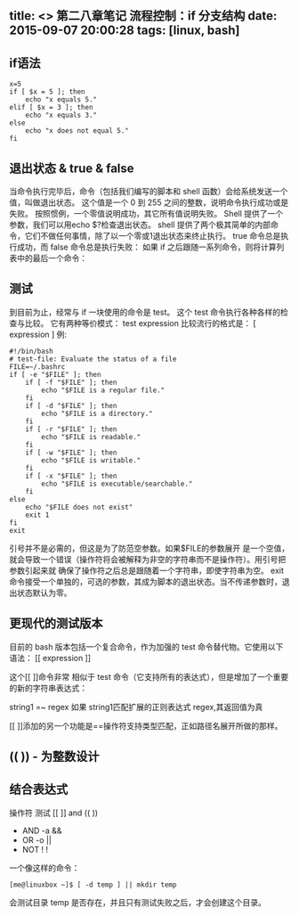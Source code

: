 title: <<The Linux Command Line>> 第二八章笔记 流程控制：if 分支结构
date: 2015-09-07 20:00:28
tags: [linux, bash]
---
## if语法
```
x=5
if [ $x = 5 ]; then
    echo "x equals 5."
elif [ $x = 3 ]; then
    echo "x equals 3."
else
    echo "x does not equal 5."
fi
```

## 退出状态 & true & false

当命令执行完毕后，命令（包括我们编写的脚本和 shell 函数）会给系统发送一个值，叫做退出状态。 
这个值是一个 0 到 255 之间的整数，说明命令执行成功或是失败。
按照惯例，一个零值说明成功，其它所有值说明失败。 Shell 提供了一个参数，我们可以用echo $?检查退出状态。
shell 提供了两个极其简单的内部命令，它们不做任何事情，除了以一个零或1退出状态来终止执行。 
true 命令总是执行成功，而 false 命令总是执行失败：
如果 if 之后跟随一系列命令，则将计算列表中的最后一个命令：

## 测试

到目前为止，经常与 if 一块使用的命令是 test。
这个 test 命令执行各种各样的检查与比较。 它有两种等价模式：
test expression
比较流行的格式是：
[ expression ]
例:
```
#!/bin/bash
# test-file: Evaluate the status of a file
FILE=~/.bashrc
if [ -e "$FILE" ]; then
    if [ -f "$FILE" ]; then
        echo "$FILE is a regular file."
    fi
    if [ -d "$FILE" ]; then
        echo "$FILE is a directory."
    fi
    if [ -r "$FILE" ]; then
        echo "$FILE is readable."
    fi
    if [ -w "$FILE" ]; then
        echo "$FILE is writable."
    fi
    if [ -x "$FILE" ]; then
        echo "$FILE is executable/searchable."
    fi
else
    echo "$FILE does not exist"
    exit 1
fi
exit
```
引号并不是必需的，但这是为了防范空参数。如果$FILE的参数展开 是一个空值，就会导致一个错误（操作符将会被解释为非空的字符串而不是操作符）。用引号把参数引起来就 确保了操作符之后总是跟随着一个字符串，即使字符串为空。
exit 命令接受一个单独的，可选的参数，其成为脚本的退出状态。当不传递参数时，退出状态默认为零。

## 更现代的测试版本
目前的 bash 版本包括一个复合命令，作为加强的 test 命令替代物。它使用以下语法：
[[ expression ]]

这个[[ ]]命令非常 相似于 test 命令（它支持所有的表达式），但是增加了一个重要的新的字符串表达式：

string1 =~ regex
如果 string1匹配扩展的正则表达式 regex,其返回值为真

[[ ]]添加的另一个功能是==操作符支持类型匹配，正如路径名展开所做的那样。

## (( )) - 为整数设计

## 结合表达式
操作符     测试     [[ ]] and (( ))
* AND        -a     &&
* OR         -o     ||
* NOT         !     !

一个像这样的命令：
```
[me@linuxbox ~]$ [ -d temp ] || mkdir temp
```
会测试目录 temp 是否存在，并且只有测试失败之后，才会创建这个目录。

